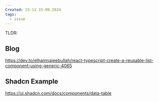 ```yaml
---
Created: 23:11 15-09-2024
tags:
  - issue
---
```


TLDR: 
## Blog 
https://dev.to/elhamnajeebullah/react-typescript-create-a-reusable-list-component-using-generic-4065
## Shadcn Example
https://ui.shadcn.com/docs/components/data-table